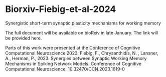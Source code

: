 # Biorxiv-Fiebig-et-al-2024
Synergistic short-term synaptic plasticity mechanisms for working memory

The full document will be available on bioRxiv in late January. The link will be provided here.

Parts of this work were presented at the Conference of Cognitive Computational Neuroscience 2023.
Fiebig, F., Chrysanthidis, N. , Lansner, A., Herman, P., 2023. Synergies between Synaptic Working Memory Mechanisms in
Spiking Network Models. Conference of Cognitive Computational Neuroscience. 10.32470/CCN.2023.1619-0
